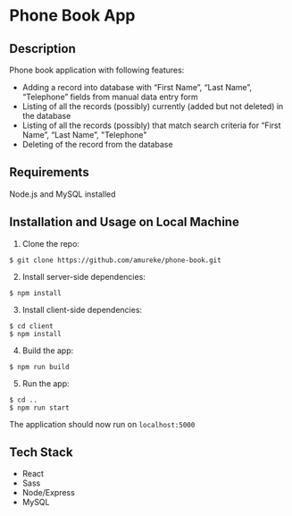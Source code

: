 # Phone Book App

## Description

Phone book application with following features:

- Adding a record into database with “First Name”, “Last Name”, “Telephone” fields from manual data entry form
- Listing of all the records (possibly) currently (added but not deleted) in the database
- Listing of all the records (possibly) that match search criteria for “First Name”, “Last Name”, "Telephone"
- Deleting of the record from the database

## Requirements

Node.js and MySQL installed

## Installation and Usage on Local Machine

1. Clone the repo:

```
$ git clone https://github.com/amureke/phone-book.git
```

2. Install server-side dependencies:

```
$ npm install
```

3. Install client-side dependencies:

```
$ cd client
$ npm install
```

4. Build the app:

```
$ npm run build
```

5. Run the app:

```
$ cd ..
$ npm run start
```

The application should now run on <code>localhost:5000</code>

## Tech Stack

- React
- Sass
- Node/Express
- MySQL
